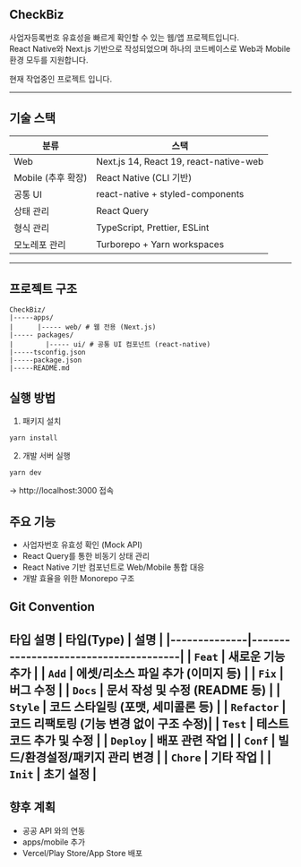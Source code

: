 ## CheckBiz

사업자등록번호 유효성을 빠르게 확인할 수 있는 웹/앱 프로젝트입니다.  
React Native와 Next.js 기반으로 작성되었으며 하나의 코드베이스로 Web과 Mobile 환경 모두를 지원합니다.

현재 작업중인 프로젝트 입니다.

---

## 기술 스택

| 분류               | 스택                                      |
| ------------------ | ----------------------------------------- |
| Web                | Next.js 14, React 19, react-native-web    |
| Mobile (추후 확장) | React Native (CLI 기반) |
| 공통 UI            | react-native + styled-components          |
| 상태 관리          | React Query                               |
| 형식 관리          | TypeScript, Prettier, ESLint              |
| 모노레포 관리      | Turborepo + Yarn workspaces               |

---

## 프로젝트 구조

```
CheckBiz/
|-----apps/
|      |----- web/ # 웹 전용 (Next.js)
|----- packages/
|        |----- ui/ # 공통 UI 컴포넌트 (react-native)
|-----tsconfig.json
|-----package.json
|-----README.md
```

## 실행 방법

1. 패키지 설치

```
yarn install
```

2. 개발 서버 실행

```
yarn dev
```

→ http://localhost:3000 접속

## 주요 기능

- 사업자번호 유효성 확인 (Mock API)
- React Query를 통한 비동기 상태 관리
- React Native 기반 컴포넌트로 Web/Mobile 통합 대응
- 개발 효율을 위한 Monorepo 구조

## Git Convention

타입 설명
| 타입(Type) | 설명 |
|--------------|--------------------------------------|
| `Feat` | 새로운 기능 추가 |
| `Add` | 에셋/리소스 파일 추가 (이미지 등) |
| `Fix` | 버그 수정 |
| `Docs` | 문서 작성 및 수정 (README 등) |
| `Style` | 코드 스타일링 (포맷, 세미콜론 등) |
| `Refactor` | 코드 리팩토링 (기능 변경 없이 구조 수정)|
| `Test` | 테스트 코드 추가 및 수정 |
| `Deploy` | 배포 관련 작업 |
| `Conf` | 빌드/환경설정/패키지 관리 변경 |
| `Chore` | 기타 작업 |
| `Init` | 초기 설정 |
---

## 향후 계획

- 공공 API 와의 연동
- apps/mobile 추가
- Vercel/Play Store/App Store 배포
